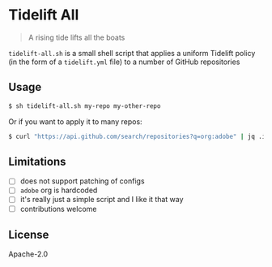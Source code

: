 # Tidelift All

> A rising tide lifts all the boats

`tidelift-all.sh` is a small shell script that applies a uniform Tidelift policy (in the form of a `tidelift.yml` file) to a number of GitHub repositories

## Usage

```bash
$ sh tidelift-all.sh my-repo my-other-repo
```

Or if you want to apply it to many repos:

```bash
$ curl "https://api.github.com/search/repositories?q=org:adobe" | jq .items[].name | xargs sh tidelift-all.sh
```

## Limitations

- [ ] does not support patching of configs
- [ ] `adobe` org is hardcoded
- [ ] it's really just a simple script and I like it that way
- [ ] contributions welcome

## License

Apache-2.0

